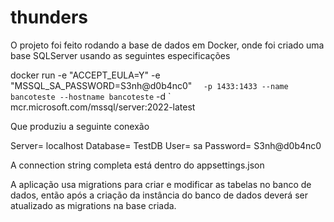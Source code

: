 # thunders

O projeto foi feito rodando a base de dados em Docker, onde foi criado uma base SQLServer usando as seguintes especificações

docker run -e "ACCEPT_EULA=Y" -e "MSSQL_SA_PASSWORD=S3nh@d0b4nc0" `   -p 1433:1433 --name bancoteste --hostname bancoteste `   -d `   mcr.microsoft.com/mssql/server:2022-latest

Que produziu a seguinte conexão

Server= localhost
Database= TestDB
User= sa
Password= S3nh@d0b4nc0

A connection string completa está dentro do appsettings.json

A aplicação usa migrations para criar e modificar as tabelas no banco de dados, então após a criação da instância do banco de dados deverá ser atualizado as migrations na base criada.
